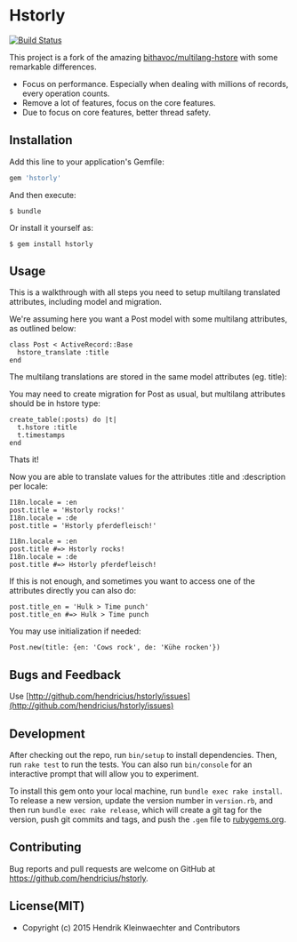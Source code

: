# Hstorly

[![Build Status](https://travis-ci.org/hendricius/hstorly.svg?branch=master)](https://travis-ci.org/hendricius/hstorly)

This project is a fork of the amazing [bithavoc/multilang-hstore](https://github.com/bithavoc/multilang-hstore) with some remarkable differences.

* Focus on performance. Especially when dealing with millions of records,
  every operation counts.
* Remove a lot of features, focus on the core features.
* Due to focus on core features, better thread safety.

## Installation

Add this line to your application's Gemfile:

```ruby
gem 'hstorly'
```

And then execute:

    $ bundle

Or install it yourself as:

    $ gem install hstorly

## Usage

This is a walkthrough with all steps you need to setup multilang translated attributes, including model and migration.

We're assuming here you want a Post model with some multilang attributes, as outlined below:

    class Post < ActiveRecord::Base
      hstore_translate :title
    end

The multilang translations are stored in the same model attributes (eg. title):

You may need to create migration for Post as usual, but multilang attributes should be in hstore type:

    create_table(:posts) do |t|
      t.hstore :title
      t.timestamps
    end

Thats it!

Now you are able to translate values for the attributes :title and :description per locale:

    I18n.locale = :en
    post.title = 'Hstorly rocks!'
    I18n.locale = :de
    post.title = 'Hstorly pferdefleisch!'

    I18n.locale = :en
    post.title #=> Hstorly rocks!
    I18n.locale = :de
    post.title #=> Hstorly pferdefleisch!

If this is not enough, and sometimes you want to access one of the attributes directly you can also do:

    post.title_en = 'Hulk > Time punch'
    post.title_en #=> Hulk > Time punch


You may use initialization if needed:

    Post.new(title: {en: 'Cows rock', de: 'Kühe rocken'})

## Bugs and Feedback

Use [http://github.com/hendricius/hstorly/issues](http://github.com/hendricius/hstorly/issues)

## Development

After checking out the repo, run `bin/setup` to install dependencies. Then, run `rake test` to run the tests. You can also run `bin/console` for an interactive prompt that will allow you to experiment.

To install this gem onto your local machine, run `bundle exec rake install`. To release a new version, update the version number in `version.rb`, and then run `bundle exec rake release`, which will create a git tag for the version, push git commits and tags, and push the `.gem` file to [rubygems.org](https://rubygems.org).


## Contributing

Bug reports and pull requests are welcome on GitHub at https://github.com/hendricius/hstorly.

## License(MIT)

* Copyright (c) 2015 Hendrik Kleinwaechter and Contributors

